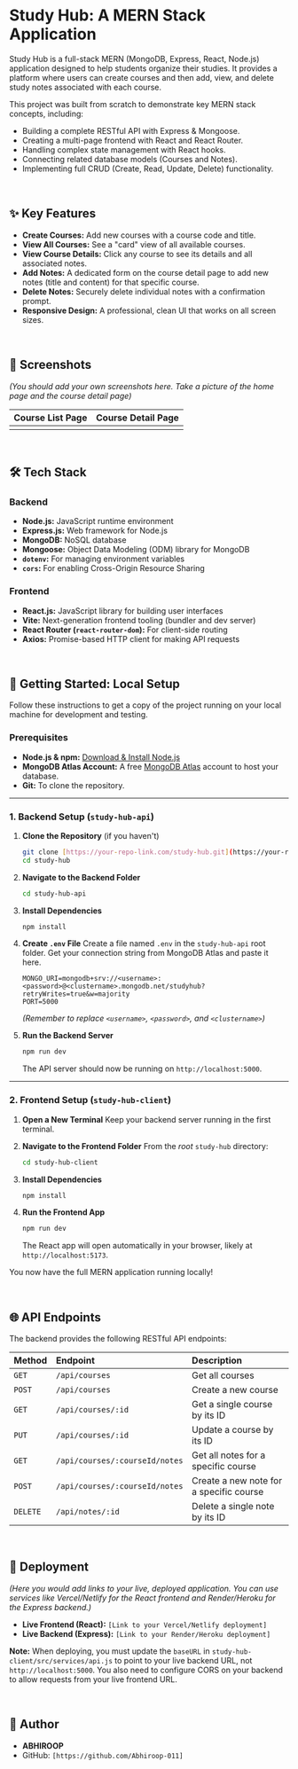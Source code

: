 # Study Hub: A MERN Stack Application

Study Hub is a full-stack MERN (MongoDB, Express, React, Node.js) application designed to help students organize their studies. It provides a platform where users can create courses and then add, view, and delete study notes associated with each course.

This project was built from scratch to demonstrate key MERN stack concepts, including:
* Building a complete RESTful API with Express & Mongoose.
* Creating a multi-page frontend with React and React Router.
* Handling complex state management with React hooks.
* Connecting related database models (Courses and Notes).
* Implementing full CRUD (Create, Read, Update, Delete) functionality.

<br>

## ✨ Key Features

* **Create Courses:** Add new courses with a course code and title.
* **View All Courses:** See a "card" view of all available courses.
* **View Course Details:** Click any course to see its details and all associated notes.
* **Add Notes:** A dedicated form on the course detail page to add new notes (title and content) for that specific course.
* **Delete Notes:** Securely delete individual notes with a confirmation prompt.
* **Responsive Design:** A professional, clean UI that works on all screen sizes.

<br>

## 📸 Screenshots

*(You should add your own screenshots here. Take a picture of the home page and the course detail page)*

| Course List Page | Course Detail Page |
| :---: | :---: |
|  |  |

<br>

## 🛠 Tech Stack

### Backend
* **Node.js:** JavaScript runtime environment
* **Express.js:** Web framework for Node.js
* **MongoDB:** NoSQL database
* **Mongoose:** Object Data Modeling (ODM) library for MongoDB
* **`dotenv`:** For managing environment variables
* **`cors`:** For enabling Cross-Origin Resource Sharing

### Frontend
* **React.js:** JavaScript library for building user interfaces
* **Vite:** Next-generation frontend tooling (bundler and dev server)
* **React Router (`react-router-dom`):** For client-side routing
* **Axios:** Promise-based HTTP client for making API requests

<br>

## 🚀 Getting Started: Local Setup

Follow these instructions to get a copy of the project running on your local machine for development and testing.

### Prerequisites

* **Node.js & npm:** [Download & Install Node.js](https://nodejs.org/)
* **MongoDB Atlas Account:** A free [MongoDB Atlas](https://www.mongodb.com/cloud/atlas) account to host your database.
* **Git:** To clone the repository.

---

### 1. Backend Setup (`study-hub-api`)

1.  **Clone the Repository** (if you haven't)
    ```bash
    git clone [https://your-repo-link.com/study-hub.git](https://your-repo-link.com/study-hub.git)
    cd study-hub
    ```

2.  **Navigate to the Backend Folder**
    ```bash
    cd study-hub-api
    ```

3.  **Install Dependencies**
    ```bash
    npm install
    ```

4.  **Create `.env` File**
    Create a file named `.env` in the `study-hub-api` root folder. Get your connection string from MongoDB Atlas and paste it here.
    ```
    MONGO_URI=mongodb+srv://<username>:<password>@<clustername>.mongodb.net/studyhub?retryWrites=true&w=majority
    PORT=5000
    ```
    *(Remember to replace `<username>`, `<password>`, and `<clustername>`)*

5.  **Run the Backend Server**
    ```bash
    npm run dev
    ```
    The API server should now be running on `http://localhost:5000`.

---

### 2. Frontend Setup (`study-hub-client`)

1.  **Open a New Terminal**
    Keep your backend server running in the first terminal.

2.  **Navigate to the Frontend Folder**
    From the *root* `study-hub` directory:
    ```bash
    cd study-hub-client
    ```

3.  **Install Dependencies**
    ```bash
    npm install
    ```

4.  **Run the Frontend App**
    ```bash
    npm run dev
    ```
    The React app will open automatically in your browser, likely at `http://localhost:5173`.

You now have the full MERN application running locally!

<br>

## 🌐 API Endpoints

The backend provides the following RESTful API endpoints:

| Method | Endpoint | Description |
| :--- | :--- | :--- |
| `GET` | `/api/courses` | Get all courses |
| `POST` | `/api/courses` | Create a new course |
| `GET` | `/api/courses/:id` | Get a single course by its ID |
| `PUT` | `/api/courses/:id` | Update a course by its ID |
| `GET` | `/api/courses/:courseId/notes` | Get all notes for a specific course |
| `POST` | `/api/courses/:courseId/notes` | Create a new note for a specific course |
| `DELETE` | `/api/notes/:id` | Delete a single note by its ID |

<br>

## 🚢 Deployment

*(Here you would add links to your live, deployed application. You can use services like Vercel/Netlify for the React frontend and Render/Heroku for the Express backend.)*

* **Live Frontend (React):** `[Link to your Vercel/Netlify deployment]`
* **Live Backend (Express):** `[Link to your Render/Heroku deployment]`

**Note:** When deploying, you must update the `baseURL` in `study-hub-client/src/services/api.js` to point to your live backend URL, not `http://localhost:5000`. You also need to configure CORS on your backend to allow requests from your live frontend URL.

<br>

## 👤 Author

* **ABHIROOP**
* GitHub: `[https://github.com/Abhiroop-011]`

<br>
